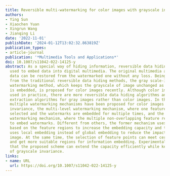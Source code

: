 ```yaml
---
title: Reversible multi-watermarking for color images with grayscale invariance
authors:
- Ying Sun
- Xiaochen Yuan
- Xingrun Wang
- Jianqing Li
date: '2022-11-01'
publishDate: '2024-01-12T13:02:32.863819Z'
publication_types:
- article-journal
publication: '*Multimedia Tools and Applications*'
doi: 10.1007/s11042-022-14125-y
abstract: As a special way of hiding information, reversible data hiding is mostly
  used to embed data into digital multimedia. The original multimedia and embedded
  data can be restored from the watermarked one without any loss. Being different
  from the traditional reversible data hiding methods, the gray scale-invariant reversible
  watermarking method, which keeps the grayscale of image unchanged as the information
  is embedded, is proposed for color images recently. Although color images are widely
  used in practice, there are more reversible data hiding algorithms and feature points
  extraction algorithms for gray images rather than color images. In this paper, two
  multiple watermarking mechanisms have been proposed for color images with grayscale
  invariance, the multi-level watermarking mechanism, where one feature region is
  selected and the watermarks are embedded for multiple times, and the multi-region
  watermarking mechanism, where the multiple non-overlapping feature regions are selected
  to embed watermarks. Different from others, the former mechanism uses multiple embeddings
  based on the feature regions to increase the embedding capacity and the latter one
  uses local embedding instead of global embedding to reduce the impact on the whole
  image. At the same time, the selection of feature points can meet certain conditions
  and get more suitable regions for information embedding. Experimental results show
  that the proposed scheme can extend the capacity efficiently while keep the characteristic
  of grayscale invariance.
links:
- name: URL
  url: https://doi.org/10.1007/s11042-022-14125-y
---
```

